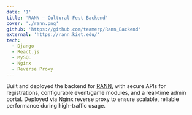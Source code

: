 ```yaml
---
date: '1'
title: 'RANN – Cultural Fest Backend'
cover: './rann.png'
github: 'https://github.com/teamerp/Rann_Backend'
external: 'https://rann.kiet.edu/'
tech:
  - Django
  - React.js
  - MySQL
  - Nginx
  - Reverse Proxy
---
```


Built and deployed the backend for [RANN](https://rann.kiet.edu/), with secure APIs for registrations, configurable event/game modules, and a real-time admin portal. Deployed via Nginx reverse proxy to ensure scalable, reliable performance during high-traffic usage.

